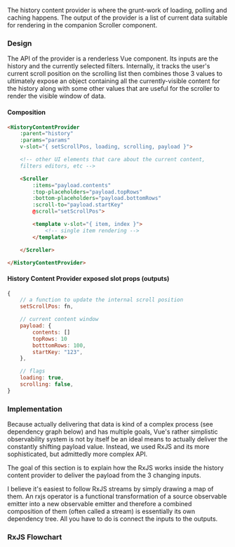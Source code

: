 The history content provider is where the grunt-work of loading, polling and caching
happens. The output of the provider is a list of current data suitable for rendering in the companion Scroller component.

### Design

The API of the provider is a renderless Vue component. Its inputs are the history and the
currently selected filters. Internally, it tracks the user's current scroll position on the scrolling list then combines those 3 values to ultimately expose an object containing all the
currently-visible content for the history along with some other values that are useful
for the scroller to render the visible window of data.

#### Composition
```html static
<HistoryContentProvider
    :parent="history" 
    :params="params" 
    v-slot="{ setScrollPos, loading, scrolling, payload }">

    <!-- other UI elements that care about the current content,
    filters editors, etc -->

    <Scroller 
        :items="payload.contents"
        :top-placeholders="payload.topRows"
        :bottom-placeholders="payload.bottomRows"
        :scroll-to="payload.startKey"
        @scroll="setScrollPos">

        <template v-slot="{ item, index }">
            <!-- single item rendering -->
        </template>

    </Scroller>

</HistoryContentProvider>
```

#### History Content Provider exposed slot props (outputs)
```js
{
    // a function to update the internal scroll position
    setScrollPos: fn,

    // current content window
    payload: {
        contents: [] 
        topRows: 10 
        botttomRows: 100,
        startKey: "123",
    },

    // flags
    loading: true,
    scrolling: false,
}
```

### Implementation

Because actually delivering that data is kind of a complex process (see dependency graph below) and has multiple goals, Vue's rather
simplistic observability system is not by itself be an ideal means to actually deliver the
constantly shifting payload value. Instead, we used RxJS and its more sophisticated, but admittedly
more complex API.

The goal of this section is to explain how the RxJS works inside the history content provider to
deliver the payload from the 3 changing inputs.

I believe it's easiest to follow RxJS streams by simply drawing a map of them. An rxjs operator is a
functional transformation of a source observable emitter into a new observable emitter and therefore
a combined composition of them (often called a stream) is essentially its own dependency tree. All
you have to do is connect the inputs to the outputs.

### RxJS Flowchart

